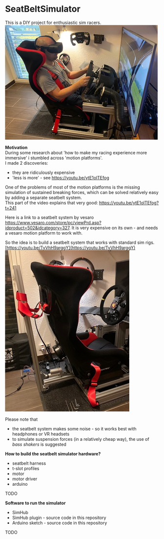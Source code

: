 # SeatBeltSimulator

This is a DIY project for enthusiastic sim racers.  
![racing simulator](https://raw.githubusercontent.com/schnullerich81/SeatBeltSimulator/main/doc/simulator.jpg)

**Motivation**  
During some research about 'how to make my racing experience more immersive' i stumbled across 'motion platforms'.  
I made 2 discoveries:

 - they are ridiculously expensive
 - 'less is more' - see https://youtu.be/ytE1olTEfog

One of the problems of most of the motion platforms is the missing simulation of sustained breaking forces, which can be solved relatively easy by adding a separate seatbelt system.   
This part of the video explains that very good: https://youtu.be/ytE1olTEfog?t=241  
  
Here is a link to a seatbelt system by vesaro https://www.vesaro.com/store/pc/viewPrd.asp?idproduct=502&idcategory=327. It is very expensive on its own - and needs a vesaro motion platform to work with.  
  
So the idea is to build a seatbelt system that works with standard sim rigs.  
[https://youtu.be/TyVhH9arggY](https://youtu.be/TyVhH9arggY)  
![DIY seatbelt simulator](https://raw.githubusercontent.com/schnullerich81/SeatBeltSimulator/main/doc/seatbelt.jpg)  
  
Please note that 
 - the seatbelt system makes some noise - so it works best with headphones or VR headsets
 - to simulate suspension forces (in a relatively cheap way), the use of *bass shakers* is suggested

**How to build the seatbelt simulator hardware?**
 - seatbelt harness
 - t-slot profiles
 - motor
 - motor driver
 - arduino

TODO

**Software to run the simulator**
 - SimHub
 - SimHub plugin - source code in this repository
 - Arduino sketch - source code in this repository

TODO

